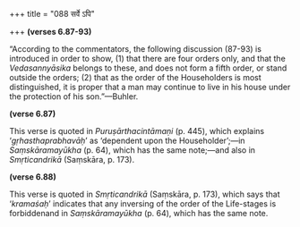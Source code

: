 +++
title = "088 सर्वे ऽपि"

+++
**(verses 6.87-93)**

“According to the commentators, the following discussion (87-93) is
introduced in order to show, (1) that there are four orders only, and
that the *Vedasannyāsika* belongs to these, and does not form a fifth
order, or stand outside the orders; (2) that as the order of the
Householders is most distinguished, it is proper that a man may continue
to live in his house under the protection of his son.”—Buhler.

**(verse 6.87)**

This verse is quoted in *Puruṣārthacintāmaṇi* (p. 445), which explains
‘*gṛhasthaprabhavāḥ*’ as ‘dependent upon the Householder’;—in
*Saṃskāramayūkha* (p. 64), which has the same note;—and also in
*Smṛticandrikā* (Saṃskāra, p. 173).

**(verse 6.88)**

This verse is quoted in *Smṛticandrikā* (Saṃskāra, p. 173), which says
that ‘*kramaśaḥ*’ indicates that any inversing of the order of the
Life-stages is forbiddenand in *Saṃskāramayūkha* (p. 64), which has the
same note.


